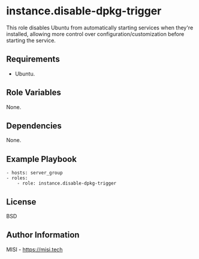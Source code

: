 instance.disable-dpkg-trigger
=========

This role disables Ubuntu from automatically starting services when they're installed, allowing more control over configuration/customization before starting the service.

Requirements
------------

- Ubuntu.

Role Variables
--------------

None.

Dependencies
------------

None.

Example Playbook
----------------

```
- hosts: server_group
- roles:
    - role: instance.disable-dpkg-trigger
```

License
-------

BSD

Author Information
------------------

MISI - https://misi.tech

